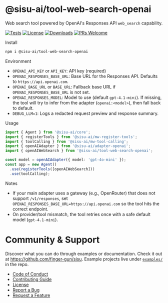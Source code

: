 # @sisu-ai/tool-web-search-openai

Web search tool powered by OpenAI's Responses API `web_search` capability.

[![Tests](https://github.com/finger-gun/sisu/actions/workflows/tests.yml/badge.svg?branch=main)](https://github.com/finger-gun/sisu/actions/workflows/tests.yml)
[![License](https://img.shields.io/badge/license-Apache--2.0-blue)](https://github.com/finger-gun/sisu/blob/main/LICENSE)
[![Downloads](https://img.shields.io/npm/dm/%40sisu-ai%2Ftool-web-search-openai)](https://www.npmjs.com/package/@sisu-ai/tool-web-search-openai)
[![PRs Welcome](https://img.shields.io/badge/PRs-welcome-brightgreen.svg)](https://github.com/finger-gun/sisu/blob/main/CONTRIBUTING.md)

Install
```bash
npm i @sisu-ai/tool-web-search-openai
```

Environment
- `OPENAI_API_KEY` or `API_KEY`: API key (required)
- `OPENAI_RESPONSES_BASE_URL`: Base URL for the Responses API. Defaults to `https://api.openai.com`.
- `OPENAI_BASE_URL` or `BASE_URL`: Fallback base URL if `OPENAI_RESPONSES_BASE_URL` is not set.
- `OPENAI_RESPONSES_MODEL`: Model to use (default `gpt-4.1-mini`). If missing, the tool will try to infer from the adapter (`openai:<model>`), then fall back to default.
- `DEBUG_LLM=1`: Logs a redacted request preview and response summary.

Usage
```ts
import { Agent } from '@sisu-ai/core';
import { registerTools } from '@sisu-ai/mw-register-tools';
import { toolCalling } from '@sisu-ai/mw-tool-calling';
import { openAIAdapter } from '@sisu-ai/adapter-openai';
import { openAIWebSearch } from '@sisu-ai/tool-web-search-openai';

const model = openAIAdapter({ model: 'gpt-4o-mini' });
const app = new Agent()
  .use(registerTools([openAIWebSearch]))
  .use(toolCalling);
```

Notes
- If your main adapter uses a gateway (e.g., OpenRouter) that does not support `/v1/responses`, set `OPENAI_RESPONSES_BASE_URL=https://api.openai.com` so the tool hits the correct endpoint.
- On provider/tool mismatch, the tool retries once with a safe default model (`gpt-4.1-mini`).

# Community & Support

Discover what you can do through examples or documentation. Check it out at https://github.com/finger-gun/sisu. Example projects live under [`examples/`](https://github.com/finger-gun/sisu/tree/main/examples) in the repo.


- [Code of Conduct](https://github.com/finger-gun/sisu/blob/main/CODE_OF_CONDUCT.md)
- [Contributing Guide](https://github.com/finger-gun/sisu/blob/main/CONTRIBUTING.md)
- [License](https://github.com/finger-gun/sisu/blob/main/LICENSE)
- [Report a Bug](https://github.com/finger-gun/sisu/issues/new?template=bug_report.md)
- [Request a Feature](https://github.com/finger-gun/sisu/issues/new?template=feature_request.md)

